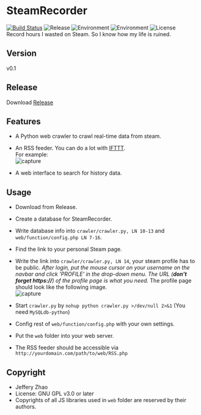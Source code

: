 # SteamRecorder
[![Build Status](https://travis-ci.org/zeruniverse/SteamRecorder.svg?branch=master)](https://travis-ci.org/zeruniverse/SteamRecorder)
![Release](https://img.shields.io/github/release/zeruniverse/SteamRecorder.svg)
![Environment](https://img.shields.io/badge/python-2.6,%202.7-blue.svg)
![Environment](https://img.shields.io/badge/PHP-5.2+-blue.svg)
![License](https://img.shields.io/github/license/zeruniverse/SteamRecorder.svg)  
Record hours I wasted on Steam. So I know how my life is ruined.

## Version  
v0.1  
   
## Release  
Download [Release](https://github.com/zeruniverse/SteamRecorder/releases/latest)  
  
## Features  
+ A Python web crawler to crawl real-time data from steam.    
+ An RSS feeder. You can do a lot with [IFTTT](https://ifttt.com/).    
  For example:  
  ![capture](https://cloud.githubusercontent.com/assets/4648756/16863169/e991d118-4a04-11e6-8c3f-afae04e7cb1b.PNG)
  
+ A web interface to search for history data.  
  
## Usage
+ Download from Release.  
+ Create a database for SteamRecorder.  
+ Write database info into `crawler/crawler.py, LN 10-13` and `web/function/config.php LN 7-16`.
+ Find the link to your personal Steam page. 
+ Write the link into `crawler/crawler.py, LN 14`, your steam profile has to be public.
  *After login, put the mouse cursor on your username on the navbar and click 'PROFILE' in the drop-down menu. The URL (***don't forget https://***) of the profile page is what you need.* The profile page should look like the following image.  
  ![capture](https://cloud.githubusercontent.com/assets/4648756/16862837/0921df26-4a02-11e6-9a66-2ef2bcdb291a.PNG)
  
+ Start `crawler.py` by `nohup python crawler.py >/dev/null 2>&1` (You need `MySQLdb-python`)
+ Config rest of `web/function/config.php` with your own settings.
+ Put the `web` folder into your web server.
+ The RSS feeder should be accessible via `http://yourdomain.com/path/to/web/RSS.php`

## Copyright  
+ Jeffery Zhao  
+ License: GNU GPL v3.0 or later  
+ Copyrights of all JS libraries used in `web` folder are reserved by their authors.
